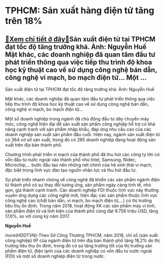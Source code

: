 TPHCM: Sản xuất hàng điện tử tăng trên 18%
==========================================

[:gift:Xem chi tiết ở đây:gift:](https://hddtvn.com/tphcm-san-xuat-hang-dien-tu-tang-tren-18/)Sản xuất điện tử tại TPHCM đạt tốc độ tăng trưởng khá. Ảnh: Nguyễn Huế Mặt khác, các doanh nghiệp đã quan tâm đầu tư phát triển thông qua việc tiếp thu trình độ khoa học kỹ thuật cao về sử dụng công nghệ bán dẫn, công nghệ vi mạch, bo mạch điện tử… Một …
--------------------------------------------------------------------------------------------------------------------------------------------------------------------------------------------------------------------------------------------------------------







 






 Sản xuất điện tử tại TPHCM đạt tốc độ tăng trưởng khá. Ảnh: Nguyễn Huế 


Mặt khác, các doanh nghiệp đã quan tâm đầu tư phát triển thông qua việc tiếp thu trình độ khoa học kỹ thuật cao về sử dụng công nghệ bán dẫn, công nghệ vi mạch, bo mạch điện tử… 


 Một số doanh nghiệp trong ngành đã chủ động đầu tư dây chuyền máy móc, công nghệ hiện đại để sản xuất sản phẩm công nghiệp hỗ trợ có khả năng cạnh tranh với sản phẩm nhập khẩu, đáp ứng nhu cầu cao của các doanh nghiệp sản xuất sản phẩm đầu cuối. Hiện nay, ngành sản xuất điện tử có 364 cơ sở sản xuất, trong đó có 285 doanh nghiệp đang hoạt động sản xuất trên địa bàn thành phố.


 Chương trình phát triển vi mạch của thành phố đã thu hút các công ty lớn có vốn đầu tư nước ngoài vào thành phố như Intel, Samsung, Nidec, Microchip,… bước đầu tạo nên những nét chính của hệ sinh thái vi mạch, đặc biệt trong lĩnh vực đào tạo nguồn nhân lực và thu hút đầu tư. 


 Sự phát triển nhanh chóng về công nghệ đã khiến các sản phẩm ngành điện tử thành phố có sự thay đổi tương ứng, sản phẩm ngày càng tinh tế, nhỏ gọn, giá thành cạnh tranh. Các doanh nghiệp FDI thuộc lĩnh vực này thường xuyên ứng dụng các công nghệ mới, hiện đại; các sản phẩm thuộc lĩnh vực công nghệ cao (chất bán dẫn, vi mạch, bo mạch điện tử,…) có thị trường tiêu thụ ổn định. Trong năm 2018, hoạt động XK các sản phẩm máy vi tính, sản phẩm điện tử và linh kiện của thành phố cũng đạt 9.756 triệu USD, tăng 17,6%, so với cùng kỳ năm 2017.






**Nguyễn Huế**



more(HDDTVN)-Theo Sở Công Thương TPHCM, năm 2018, chỉ số (sản xuất công nghiệp) IIP của ngành điện tử trên địa bàn thành phố tăng 18,2% do thị trường tiêu thụ ổn định, trong đó có sự tăng trưởng tốt của thị trường sản phẩm điện tử, điện lạnh của các doanh nghiệp có vốn đầu tư nước ngoài (FDI) và một số doanh nghiệp điện tử trong nước.

